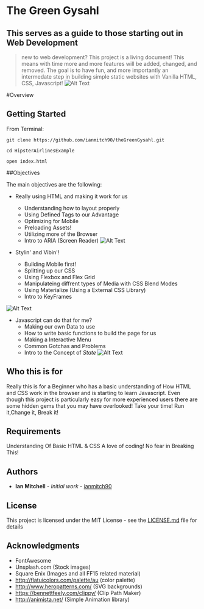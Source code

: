 # The Green Gysahl
## This serves as a guide to those starting out in Web Development
> new to web development? This project is a living document! This means with time more and more features will be added, changed, and removed. The goal is to have fun, and more importantly an intermedate step in building simple static websites with Vanilla HTML, CSS, Javascript!
![Alt Text](https://media.giphy.com/media/fSy1OjveCznws/giphy.gif)


#Overview

## Getting Started

From Terminal:

```
git clone https://github.com/ianmitch90/theGreenGysahl.git

cd HipsterAirlinesExample

open index.html
```

##Objectives


The main objectives are the following:
* Really using HTML and making it work for us
    * Understanding how to layout properly
    * Using Defined Tags to our Advantage
    * Optimizing for Mobile
    * Preloading Assets!
    * Utilizing more of the Browser
    * Intro to ARIA (Screen Reader)
![Alt Text](https://thumbs.gfycat.com/LeadingDownrightBlacklab-size_restricted.gif)


* Stylin' and Vibin'!
    * Building Mobile first!
    * Splitting up our CSS
    * Using Flexbox and Flex Grid
    * Manipulateing diffrent types of Media with CSS Blend Modes
    * Using Materialize (Using a External CSS Library)
    * Intro to KeyFrames


![Alt Text](https://thumbs.gfycat.com/HideousPhonyJoey-size_restricted.gif)


* Javascript can do that for me?
    * Making our own Data to use
    * How to write basic functions to build the page for us
    * Making a Interactive Menu
    * Common Gotchas and Problems
    * Intro to the Concept of _State_
![Alt Text](https://gfycat.com/ZigzagOrnateIndianabat)

## Who this is for

Really this is for a Beginner who has a basic understanding of How HTML and CSS work in the browser and is starting to learn Javascript. Even though this project is particularly easy for more experienced users there are some hidden gems that you may have overlooked! Take your time! Run it,Change it, Break it!


## Requirements

Understanding Of Basic HTML & CSS
A love of coding! No fear in Breaking This!

## Authors

* **Ian Mitchell** - *Initial work* - [ianmitch90](https://github.com/ianmitch90)


## License

This project is licensed under the MIT License - see the [LICENSE.md](LICENSE.md) file for details

## Acknowledgments

* FontAwesome
* Unsplash.com (Stock images)
* Square Enix (Images and all FF15 related material)
* http://flatuicolors.com/palette/au (color palette)
* http://www.heropatterns.com/ (SVG backgrounds)
* https://bennettfeely.com/clippy/ (Clip Path Maker)
* http://animista.net/ (Simple Animation library)
